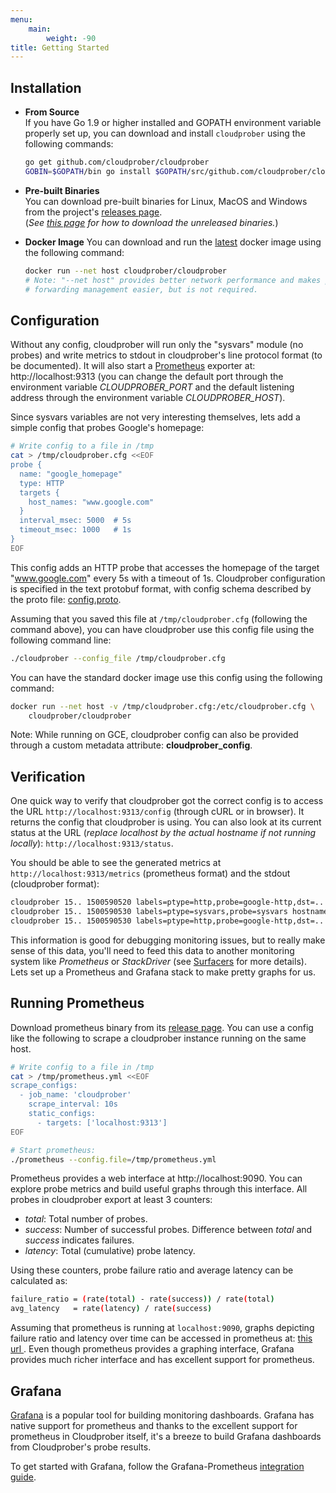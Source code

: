 ```yaml
---
menu:
    main:
        weight: -90
title: Getting Started
---
```


## Installation

* __From Source__  
If you have Go 1.9 or higher installed and GOPATH environment variable properly set up, you
can download and install `cloudprober` using the following commands:

  ```bash
  go get github.com/cloudprober/cloudprober
  GOBIN=$GOPATH/bin go install $GOPATH/src/github.com/cloudprober/cloudprober/cmd/cloudprober.go
  ```

* __Pre-built Binaries__  
You can download pre-built binaries for Linux, MacOS and Windows from the
project's [releases page](http://github.com/cloudprober/cloudprober/releases).  
(_See [this page](
https://github.com/cloudprober/cloudprober/wiki/Download-unreleased-binaries) for
how to download the unreleased binaries._)

* __Docker Image__
You can download and run the [latest](
https://github.com/cloudprober/cloudprober/wiki/Docker-versions) docker image using
the following command:

  ```bash
  docker run --net host cloudprober/cloudprober
  # Note: "--net host" provides better network performance and makes port
  # forwarding management easier, but is not required.
  ```

## Configuration

Without any config, cloudprober will run only the "sysvars" module (no probes) and write metrics to stdout in cloudprober's line protocol format (to be documented). It will also start a [Prometheus](http://prometheus.io) exporter at: http://localhost:9313 (you can change the default port through the environment variable *CLOUDPROBER_PORT* and the default listening address through the environment variable *CLOUDPROBER_HOST*).

Since sysvars variables are not very interesting themselves, lets add a simple
config that probes Google's homepage:

```bash
# Write config to a file in /tmp
cat > /tmp/cloudprober.cfg <<EOF
probe {
  name: "google_homepage"
  type: HTTP
  targets {
    host_names: "www.google.com"
  }
  interval_msec: 5000  # 5s
  timeout_msec: 1000   # 1s
}
EOF
```

This config adds an HTTP probe that accesses the homepage of the target "www.google.com" every 5s with a timeout of 1s. Cloudprober configuration is specified in the text protobuf format, with config schema described by the proto file: [config.proto](https://github.com/cloudprober/cloudprober/blob/master/config/proto/config.proto).

Assuming that you saved this file at `/tmp/cloudprober.cfg` (following the command above), you can have cloudprober use this config file using the following command line:

```bash
./cloudprober --config_file /tmp/cloudprober.cfg
```

You can have the standard docker image use this config using the following
command:

```bash
docker run --net host -v /tmp/cloudprober.cfg:/etc/cloudprober.cfg \
    cloudprober/cloudprober
```

Note: While running on GCE, cloudprober config can also be provided through a
custom metadata attribute: __cloudprober\_config__.

## Verification

One quick way to verify that cloudprober got the correct config is to access the URL `http://localhost:9313/config` (through cURL or in browser). It returns the config that cloudprober is using. You can also look at its current status at the URL (_replace localhost by the actual hostname if not running locally_): `http://localhost:9313/status`.

You should be able to see the generated metrics at `http://localhost:9313/metrics` (prometheus format) and the stdout (cloudprober format):

```bash
cloudprober 15.. 1500590520 labels=ptype=http,probe=google-http,dst=.. total=17 success=17 latency=180835
cloudprober 15.. 1500590530 labels=ptype=sysvars,probe=sysvars hostname="manugarg-ws" uptime=100
cloudprober 15.. 1500590530 labels=ptype=http,probe=google-http,dst=.. total=19 success=19 latency=211644
```

This information is good for debugging monitoring issues, but to really make sense of this data, you'll need to feed this data to another monitoring system like _Prometheus_ or _StackDriver_ (see [Surfacers](/surfacers/overview) for more details). Lets set up a Prometheus and Grafana stack to make pretty graphs for us.

## Running Prometheus

Download prometheus binary from its [release page](https://prometheus.io/download/). You can use a config like the following
to scrape a cloudprober instance running on the same host.

```bash
# Write config to a file in /tmp
cat > /tmp/prometheus.yml <<EOF
scrape_configs:
  - job_name: 'cloudprober'
    scrape_interval: 10s
    static_configs:
      - targets: ['localhost:9313']
EOF

# Start prometheus:
./prometheus --config.file=/tmp/prometheus.yml
```

Prometheus provides a web interface at http://localhost:9090. You can explore probe metrics and
build useful graphs through this interface. All probes in cloudprober export at least 3 counters:

* _total_: Total number of probes.
* _success_: Number of successful probes. Difference between _total_ and
_success_ indicates failures.
* _latency_: Total (cumulative) probe latency.

Using these counters, probe failure ratio and average latency can be calculated
as:

```bash
failure_ratio = (rate(total) - rate(success)) / rate(total)
avg_latency   = rate(latency) / rate(success)
```

Assuming that prometheus is running at `localhost:9090`, graphs depicting
failure ratio and latency over time can be accessed in prometheus at: [this url ]("http://localhost:9090/graph?g0.range_input=1h&g0.expr=(rate(total%5B1m%5D)+-+rate(success%5B1m%5D))+%2F+rate(total%5B1m%5D)&g0.tab=0&g1.range_input=1h&g1.expr=rate(latency%5B1m%5D)+%2F+rate(success%5B1m%5D)+%2F+1000&g1.tab=0").
Even though prometheus provides a graphing interface, Grafana provides much
richer interface and has excellent support for prometheus.

## Grafana

[Grafana](https://grafana.com) is a popular tool for building monitoring dashboards. Grafana has native support for prometheus and thanks to the excellent support for prometheus in Cloudprober itself, it's a breeze to build Grafana dashboards from Cloudprober's probe results.

To get started with Grafana, follow the Grafana-Prometheus
[integration guide](https://prometheus.io/docs/visualization/grafana/).
